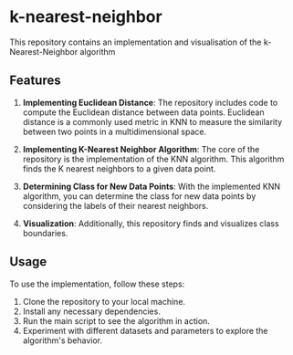 # k-nearest-neighbor
This repository contains an implementation and visualisation of the k-Nearest-Neighbor algorithm

## Features

1. **Implementing Euclidean Distance**: The repository includes code to compute the Euclidean distance between data points. Euclidean distance is a commonly used metric in KNN to measure the similarity between two points in a multidimensional space.

2. **Implementing K-Nearest Neighbor Algorithm**: The core of the repository is the implementation of the KNN algorithm. This algorithm finds the K nearest neighbors to a given data point.

3. **Determining Class for New Data Points**: With the implemented KNN algorithm, you can determine the class for new data points by considering the labels of their nearest neighbors.

4. **Visualization**: Additionally, this repository finds and visualizes class boundaries.

## Usage

To use the implementation, follow these steps:

1. Clone the repository to your local machine.
2. Install any necessary dependencies.
3. Run the main script to see the algorithm in action.
4. Experiment with different datasets and parameters to explore the algorithm's behavior.
